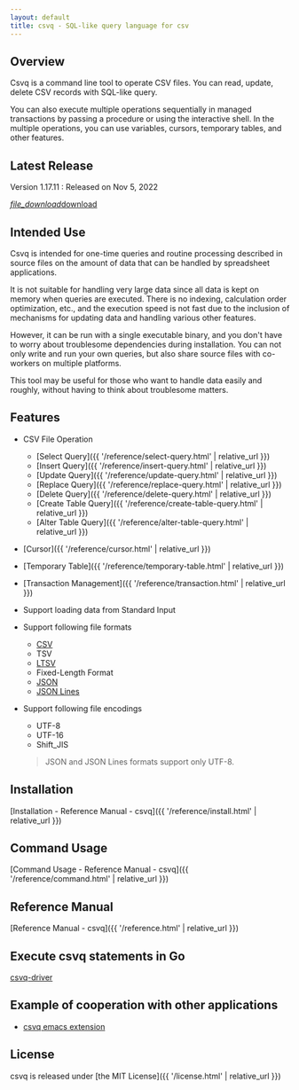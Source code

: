 ```yaml
---
layout: default
title: csvq - SQL-like query language for csv
---
```


## Overview

Csvq is a command line tool to operate CSV files. 
You can read, update, delete CSV records with SQL-like query.

You can also execute multiple operations sequentially in managed transactions by passing a procedure or using the interactive shell.
In the multiple operations, you can use variables, cursors, temporary tables, and other features. 

## Latest Release

Version 1.17.11
: Released on Nov 5, 2022

  <a class="waves-effect waves-light btn" href="https://github.com/mithrandie/csvq/releases/tag/v1.17.11">
    <i class="material-icons left">file_download</i>download
  </a>

## Intended Use
Csvq is intended for one-time queries and routine processing described in source files on the amount of data that can be handled by spreadsheet applications.

It is not suitable for handling very large data since all data is kept on memory when queries are executed.
There is no indexing, calculation order optimization, etc., and the execution speed is not fast due to the inclusion of mechanisms for updating data and handling various other features.

However, it can be run with a single executable binary, and you don't have to worry about troublesome dependencies during installation.
You can not only write and run your own queries, but also share source files with co-workers on multiple platforms.

This tool may be useful for those who want to handle data easily and roughly, without having to think about troublesome matters.

## Features

* CSV File Operation
  * [Select Query]({{ '/reference/select-query.html' | relative_url }})
  * [Insert Query]({{ '/reference/insert-query.html' | relative_url }})
  * [Update Query]({{ '/reference/update-query.html' | relative_url }})
  * [Replace Query]({{ '/reference/replace-query.html' | relative_url }})
  * [Delete Query]({{ '/reference/delete-query.html' | relative_url }})
  * [Create Table Query]({{ '/reference/create-table-query.html' | relative_url }})
  * [Alter Table Query]({{ '/reference/alter-table-query.html' | relative_url }})
* [Cursor]({{ '/reference/cursor.html' | relative_url }})
* [Temporary Table]({{ '/reference/temporary-table.html' | relative_url }})
* [Transaction Management]({{ '/reference/transaction.html' | relative_url }})
* Support loading data from Standard Input
* Support following file formats
  * [CSV](https://datatracker.ietf.org/doc/html/rfc4180)
  * TSV
  * [LTSV](http://ltsv.org)
  * Fixed-Length Format
  * [JSON](https://datatracker.ietf.org/doc/html/rfc8259)
  * [JSON Lines](https://jsonlines.org)
* Support following file encodings
  * UTF-8
  * UTF-16
  * Shift_JIS

  > JSON and JSON Lines formats support only UTF-8.

## Installation

[Installation - Reference Manual - csvq]({{ '/reference/install.html' | relative_url }})

## Command Usage

[Command Usage - Reference Manual - csvq]({{ '/reference/command.html' | relative_url }})

## Reference Manual

[Reference Manual - csvq]({{ '/reference.html' | relative_url }})

## Execute csvq statements in Go

[csvq-driver](https://github.com/mithrandie/csvq-driver)

## Example of cooperation with other applications

- [csvq emacs extension](https://github.com/mithrandie/csvq-emacs-extension)

## License

csvq is released under [the MIT License]({{ '/license.html' | relative_url }})